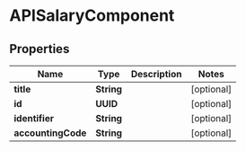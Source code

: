 

# APISalaryComponent


## Properties

| Name | Type | Description | Notes |
|------------ | ------------- | ------------- | -------------|
|**title** | **String** |  |  [optional] |
|**id** | **UUID** |  |  [optional] |
|**identifier** | **String** |  |  [optional] |
|**accountingCode** | **String** |  |  [optional] |



